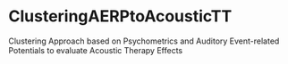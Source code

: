 # ClusteringAERPtoAcousticTT
Clustering Approach based on Psychometrics and Auditory Event-related Potentials to evaluate Acoustic Therapy Effects
